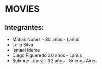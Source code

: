 # MOVIES 
## Integrantes:
- Matias Nuñez - 30 años - Lanus
- Leila Silva
- Ismael Ideme
- Diego Figueredo 30 años - Lanus
- Solange Lopez - 32 años - Buenos Aires

